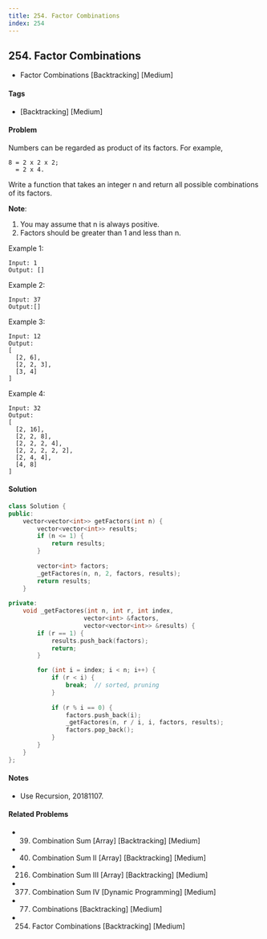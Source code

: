 ```yaml
---
title: 254. Factor Combinations
index: 254
---
```


## 254. Factor Combinations
- Factor Combinations [Backtracking] [Medium]

#### Tags
- [Backtracking] [Medium]

#### Problem
Numbers can be regarded as product of its factors. For example,

    8 = 2 x 2 x 2;
      = 2 x 4.

Write a function that takes an integer n and return all possible combinations of its factors.

**Note**:

1. You may assume that n is always positive.
2. Factors should be greater than 1 and less than n.

Example 1:

    Input: 1
    Output: []

Example 2:

    Input: 37
    Output:[]

Example 3:

    Input: 12
    Output:
    [
      [2, 6],
      [2, 2, 3],
      [3, 4]
    ]

Example 4:

    Input: 32
    Output:
    [
      [2, 16],
      [2, 2, 8],
      [2, 2, 2, 4],
      [2, 2, 2, 2, 2],
      [2, 4, 4],
      [4, 8]
    ]

#### Solution
``` C++
class Solution {
public:
    vector<vector<int>> getFactors(int n) {
        vector<vector<int>> results;
        if (n <= 1) {
            return results;
        }
        
        vector<int> factors;
        _getFactores(n, n, 2, factors, results);
        return results;
    }
    
private:
    void _getFactores(int n, int r, int index, 
                     vector<int> &factors, 
                     vector<vector<int>> &results) {
        if (r == 1) {
            results.push_back(factors);
            return;
        }

        for (int i = index; i < n; i++) {
            if (r < i) {
                break;  // sorted, pruning
            }
            
            if (r % i == 0) {
                factors.push_back(i);
                _getFactores(n, r / i, i, factors, results);
                factors.pop_back();
            }
        }
    }
};
```

#### Notes
- Use Recursion, 20181107.

#### Related Problems
- 39. Combination Sum [Array] [Backtracking] [Medium]
- 40. Combination Sum II [Array] [Backtracking] [Medium]
- 216. Combination Sum III [Array] [Backtracking] [Medium]
- 377. Combination Sum IV [Dynamic Programming] [Medium]
- 77. Combinations [Backtracking] [Medium]
- 254. Factor Combinations [Backtracking] [Medium]
